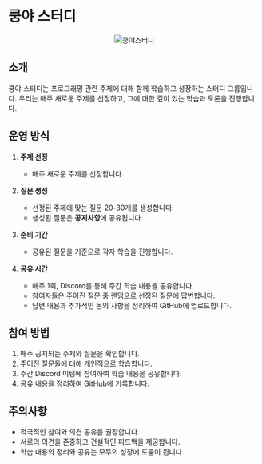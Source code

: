 # 쿵야 스터디
<div style="text-align: center;">
  <img src="https://github.com/user-attachments/assets/1fd1515f-0d93-4dfe-9b6f-5507191f35d6" alt="쿵야스터디">
</div>


## 소개
쿵야 스터디는 프로그래밍 관련 주제에 대해 함께 학습하고 성장하는 스터디 그룹입니다. 우리는 매주 새로운 주제를 선정하고, 그에 대한 깊이 있는 학습과 토론을 진행합니다.

## 운영 방식

1. **주제 선정**
    - 매주 새로운 주제를 선정합니다.

2. **질문 생성**
    - 선정된 주제에 맞는 질문 20-30개를 생성합니다.
    - 생성된 질문은 **⁠공지사항**에 공유됩니다.

3. **준비 기간**
    - 공유된 질문을 기준으로 각자 학습을 진행합니다.

4. **공유 시간**
    - 매주 1회, Discord를 통해 주간 학습 내용을 공유합니다.
    - 참여자들은 주어진 질문 중 랜덤으로 선정된 질문에 답변합니다.
    - 답변 내용과 추가적인 논의 사항을 정리하여 GitHub에 업로드합니다.

## 참여 방법
1. 매주 공지되는 주제와 질문을 확인합니다.
2. 주어진 질문들에 대해 개인적으로 학습합니다.
3. 주간 Discord 미팅에 참여하여 학습 내용을 공유합니다.
4. 공유 내용을 정리하여 GitHub에 기록합니다.

## 주의사항
- 적극적인 참여와 의견 공유를 권장합니다.
- 서로의 의견을 존중하고 건설적인 피드백을 제공합니다.
- 학습 내용의 정리와 공유는 모두의 성장에 도움이 됩니다.
